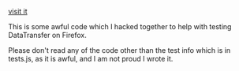 [visit it](https://mystor.github.io/dragndrop)

This is some awful code which I hacked together to help with testing DataTransfer on Firefox.

Please don't read any of the code other than the test info which is in tests.js, as it is awful, and I am not proud I wrote it.
